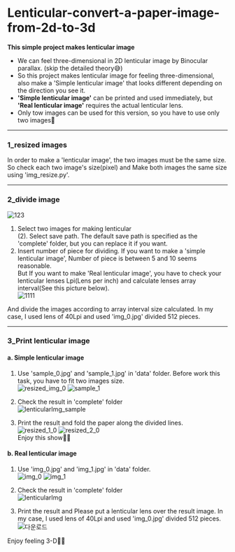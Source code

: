 # Lenticular-convert-a-paper-image-from-2d-to-3d
**This simple project makes lenticular image**  
- We can feel three-dimensional in 2D lenticular image by Binocular parallax. (skip the detailed theory😅)  
- So this project makes lenticular image for feeling three-dimensional, also make a 'Simple lenticular image' that looks different depending on the direction you see it.
- **'Simple lenticular image'** can be printed and used immediately, but **'Real lenticular image'** requires the actual lenticular lens.
- Only tow images can be used for this version, so you have to use only two images👀

---

### 1_resized images  

In order to make a 'lenticular image', the two images must be the same size.  
So check each two image's size(pixel) and Make both images the same size using 'img_resize.py'.

---

### 2_divide image  
![123](https://user-images.githubusercontent.com/120359150/209760591-a6efdcbc-6114-48c5-b334-0658f625c3d9.PNG)  
1. Select two images for making lenticular  
(2). Select save path. The default save path is specified as the 'complete' folder, but you can replace it if you want.  
3. Insert number of piece for dividing. If you want to make a 'simple lenticular image', Number of piece is between 5 and 10 seems reasonable.  
But If you want to make 'Real lenticular image', you have to check your lenticular lenses Lpi(Lens per inch) and calculate lenses array interval(See this picture  below).  
![1111](https://user-images.githubusercontent.com/120359150/209764567-84377226-acb4-41a8-8602-c0a2452f6218.jpg)  

And divide the images according to array interval size calculated. In my case, I used lens of 40Lpi and used 'img_0.jpg' divided 512 pieces.

---

### 3_Print lenticular image  
#### a. Simple lenticular image  
1) Use 'sample_0.jpg' and 'sample_1.jpg' in 'data' folder. Before work this task, you have to fit two images size.  
![resized_img_0](https://user-images.githubusercontent.com/120359150/209765313-541c5003-cc0b-4176-bc92-0cacbf798f85.png) ![sample_1](https://user-images.githubusercontent.com/120359150/209765320-e63af89e-0ebd-4195-8c9b-45102cbc0111.jpg)  
2) Check the result in 'complete' folder  
![lenticularImg_sample](https://user-images.githubusercontent.com/120359150/209764460-878743d3-4077-45c7-a651-42f31413b924.png)  

3) Print the result and fold the paper along the divided lines.  
![resized_1_0](https://user-images.githubusercontent.com/120359150/209764052-26ceb943-e675-4bb8-8ca1-de9fa1fb2b17.png) ![resized_2_0](https://user-images.githubusercontent.com/120359150/209764083-4a7519eb-a63b-4061-906e-81e5b4aca4f9.png)  
Enjoy this show🤣🤣  

#### b. Real lenticular image  
1) Use 'img_0.jpg' and 'img_1.jpg' in 'data' folder.  
![img_0](https://user-images.githubusercontent.com/120359150/209765572-1c5756e5-9821-4658-85ea-87946bb58a73.jpg) ![img_1](https://user-images.githubusercontent.com/120359150/209765576-71c5dd5c-6bb8-4870-82b1-aacbed4f6626.jpg)  

2) Check the result in 'complete' folder  
![lenticularImg](https://user-images.githubusercontent.com/120359150/209764868-26cc0d7c-e22f-4f97-a173-6836db6e1613.png)  

3) Print the result and Please put a lenticular lens over the result image. In my case, I used lens of 40Lpi and used 'img_0.jpg' divided 512 pieces.  
![다운로드](https://user-images.githubusercontent.com/120359150/209765820-2863a9f9-0d6c-445d-ad85-356f7cbf6fb9.jpg)  

Enjoy feeling 3-D👀👀
